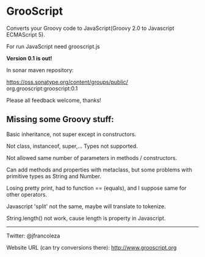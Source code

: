 GrooScript
==========

Converts your Groovy code to JavaScript(Groovy 2.0 to Javascript ECMAScript 5).

For run JavaScript need grooscript.js

**Version 0.1 is out!**

In sonar maven repository:

https://oss.sonatype.org/content/groups/public/
org.grooscript:grooscript:0.1

Please all feedback welcome, thanks!

Missing some Groovy stuff:
--------------------------

Basic inheritance, not super except in constructors.

Not class, instanceof, super,... Types not supported.

Not allowed same number of parameters in methods / constructors.

Can add methods and properties with metaclass, but some problems with primitive types as String and Number.

Losing pretty print, had to function == (equals), and I suppose same for other operators.

Javascript 'split' not the same, maybe will translate to tokenize.

String.length() not work, cause length is property in Javascript.

---

Twitter: @jfrancoleza

Website URL (can try conversions there): http://www.grooscript.org